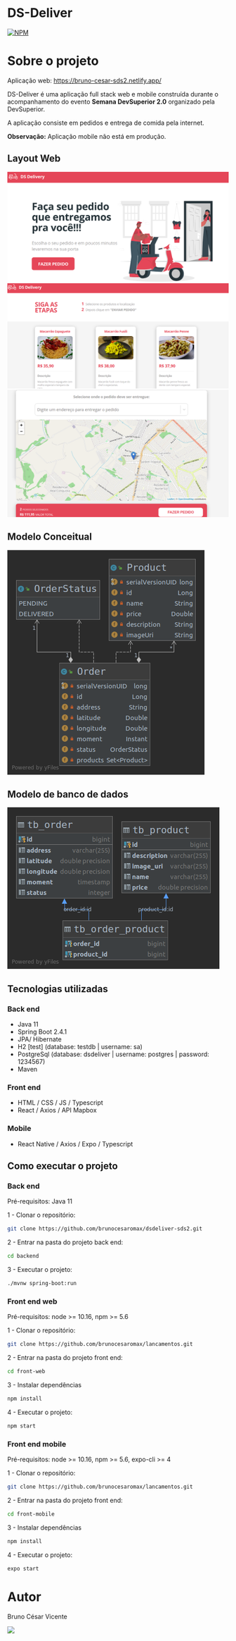 # DS-Deliver
[![NPM](https://img.shields.io/npm/l/express)](https://github.com/brunocesaromax/dsdeliver-sds2/blob/main/LICENSE)

# Sobre o projeto

Aplicação web: https://bruno-cesar-sds2.netlify.app/

DS-Deliver é uma aplicação full stack web e mobile construída durante o acompanhamento do evento __Semana DevSuperior 2.0__ organizado pela DevSuperior.

A aplicação consiste em pedidos e entrega de comida pela internet.

__Observação:__ Aplicação mobile não está em produção.

## Layout Web

![Img 1](https://github.com/brunocesaromax/dsdeliver-sds2/blob/main/backend/src/main/resources/static/images/ds-img1.png)
![Img 2](https://github.com/brunocesaromax/dsdeliver-sds2/blob/main/backend/src/main/resources/static/images/ds-img2.png)
![Img 3](https://github.com/brunocesaromax/dsdeliver-sds2/blob/main/backend/src/main/resources/static/images/ds-img3.png)

## Modelo Conceitual

![Modelo Conceitual](https://github.com/brunocesaromax/dsdeliver-sds2/blob/main/backend/src/main/resources/static/images/class-diagram.png)

## Modelo de banco de dados

![Modelo bd](https://github.com/brunocesaromax/dsdeliver-sds2/blob/main/backend/src/main/resources/static/images/entity-diagram.png)

## Tecnologias utilizadas

### Back end
- Java 11
- Spring Boot 2.4.1
- JPA/ Hibernate
- H2 [test] (database: testdb | username: sa)
- PostgreSql (database: dsdeliver | username: postgres  | password: 1234567)
- Maven 

### Front end
- HTML / CSS / JS / Typescript
- React / Axios / API Mapbox

### Mobile
- React Native / Axios / Expo / Typescript

## Como executar o projeto

### Back end

Pré-requisitos: Java 11

  1 - Clonar o repositório: 
  
  ```bash 
  git clone https://github.com/brunocesaromax/dsdeliver-sds2.git
  ```
  
  
  2 - Entrar na pasta do projeto back end: 
  
  ```bash 
  cd backend
  ```
  
  3 - Executar o projeto:
  
  
  ```bash 
  ./mvnw spring-boot:run
  ```

### Front end web

Pré-requisitos: node >= 10.16, npm >= 5.6 

  1 - Clonar o repositório: 
  
  ```bash 
  git clone https://github.com/brunocesaromax/lancamentos.git
  ```
  
  
  2 - Entrar na pasta do projeto front end: 
  
  ```bash 
  cd front-web
  ```
  
  3 - Instalar dependências
  
  ```bash 
  npm install
  ```
  
  4 - Executar o projeto:
  
  
  ```bash
  npm start
  ```
  
### Front end mobile

Pré-requisitos: node >= 10.16, npm >= 5.6, expo-cli >= 4

  1 - Clonar o repositório: 
  
  ```bash 
  git clone https://github.com/brunocesaromax/lancamentos.git
  ```
  
  
  2 - Entrar na pasta do projeto front end: 
  
  ```bash 
  cd front-mobile
  ```
  
  3 - Instalar dependências
  
  ```bash 
  npm install
  ```
  
  4 - Executar o projeto:
  
  
  ```bash
  expo start
  ```
  
# Autor

Bruno César Vicente

 <a href="https://www.linkedin.com/in/bruno-cesar-vicente" target="_blank"><img src="https://img.shields.io/badge/-LinkedIn-%230077B5?style=for-the-badge&logo=linkedin&logoColor=white" target="_blank"></a> 
